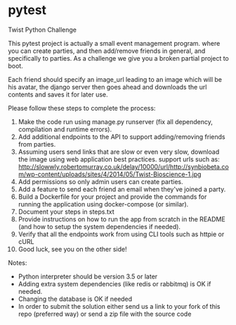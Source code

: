 # pytest
Twist Python Challenge

This pytest project is actually a small event management program. where you can create parties, and then add/remove friends in general, and specifically to parties. As a challenge we give you a broken partial project to boot.

Each friend should specify an image_url leading to an image which will be his avatar, the django server then goes ahead and downloads the url contents and saves it for later use.

Please follow these steps to complete the process:
1. Make the code run using manage.py runserver (fix all dependency, compilation and runtime errors).
2. Add additional endpoints to the API to support adding/removing friends from parties.
3. Assuming users send links that are slow or even very slow, download the image using web application best
   practices. support urls such as:
   http://slowwly.robertomurray.co.uk/delay/10000/url/http://synbiobeta.com/wp-content/uploads/sites/4/2014/05/Twist-Bioscience-1.jpg
4. Add permissions so only admin users can create parties.
5. Add a feature to send each friend an email when they've joined a party.
6. Build a Dockerfile for your project and provide the commands for running the application using docker-compose (or similar).
7. Document your steps in steps.txt
8. Provide instructions on how to run the app from scratch in the README (and how to setup the system dependencies if needed).
9. Verify that all the endpoints work from using CLI tools such as httpie or cURL
10. Good luck, see you on the other side!

Notes:
- Python interpreter should be version 3.5 or later
- Adding extra system dependencies (like redis or rabbitmq) is OK if needed.
- Changing the database is OK if needed
- In order to submit the solution either send us a link to your fork of this repo (preferred way) or send a zip file with the source code
